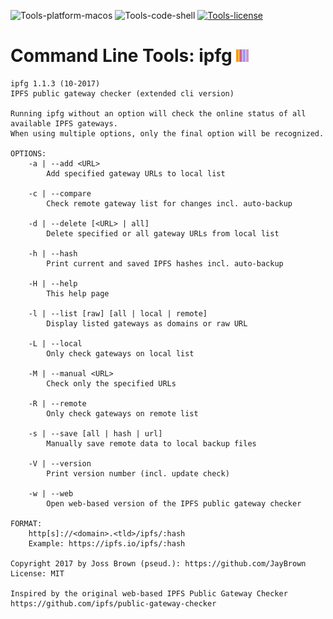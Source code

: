 ![Tools-platform-macos](https://img.shields.io/badge/platform-macOS-lightgrey.svg)
![Tools-code-shell](https://img.shields.io/badge/code-shell-yellow.svg)
[![Tools-license](http://img.shields.io/badge/license-MIT+-blue.svg)](https://github.com/JayBrown/Tools/blob/master/license.md)

# Command Line Tools: ipfg <img src="https://github.com/JayBrown/Tools/blob/master/img/jb-img.png" height="20px"/>
```
ipfg 1.1.3 (10-2017)
IPFS public gateway checker (extended cli version)

Running ipfg without an option will check the online status of all available IPFS gateways.
When using multiple options, only the final option will be recognized.

OPTIONS:
	-a | --add <URL>
		Add specified gateway URLs to local list

	-c | --compare
		Check remote gateway list for changes incl. auto-backup

	-d | --delete [<URL> | all]
		Delete specified or all gateway URLs from local list

	-h | --hash
		Print current and saved IPFS hashes incl. auto-backup

	-H | --help
		This help page

	-l | --list [raw] [all | local | remote]
		Display listed gateways as domains or raw URL

	-L | --local
		Only check gateways on local list

	-M | --manual <URL>
		Check only the specified URLs

	-R | --remote
		Only check gateways on remote list

	-s | --save [all | hash | url]
		Manually save remote data to local backup files

	-V | --version
		Print version number (incl. update check)

	-w | --web
		Open web-based version of the IPFS public gateway checker

FORMAT:
	http[s]://<domain>.<tld>/ipfs/:hash
	Example: https://ipfs.io/ipfs/:hash

Copyright 2017 by Joss Brown (pseud.): https://github.com/JayBrown
License: MIT

Inspired by the original web-based IPFS Public Gateway Checker
https://github.com/ipfs/public-gateway-checker
```
